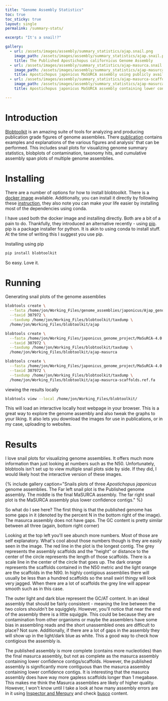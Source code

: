 ```yaml
---
title: "Genome Assembly Statistics"
toc: true
toc_sticky: true
layout: single
permalink: /summary-stats/

excerpt: "It's a snail!?"

gallery:
  - url: /assets/images/assembly/summary_statistics/ajap.snail.png
    image_path: /assets/images/assembly/summary_statistics/ajap.snail.png
    title: The Published Apostichopus californicus Genome Assembly 
  - url: /assets/images/assembly/summary_statistics/ajap-masurca.snail.png
    image_path: /assets/images/assembly/summary_statistics/ajap-masurca.snail.png
    title: Apostichopus japonicus MaSURCA assembly using publicly available data
  - url: /assets/images/assembly/summary_statistics/ajap-masurca-scaffolds.ref.fa.snail.png
    image_path: /assets/images/assembly/summary_statistics/ajap-masurca-scaffolds.ref.fa.snail.png
    title: Apostichopus japonicus MaSURCA assembly containing lower confidence contigs

---
```


# Introduction

[Blobtoolkit](https://blobtoolkit.genomehubs.org/) is an amazing suite of tools for analyzing and producing publication grade figures of genome assemblies. There [publication](https://academic.oup.com/g3journal/article/10/4/1361/6026202) contains examples and explanations of the various figures and analysis' that can be performed. This includes snail plots for visualizing genome summary statistics, blobplots of contamination, taxonomy hits, and cumulative assembly span plots of multiple genome assemblies. 


# Installing

There are a number of options for how to install blobtoolkit. There is a [docker image](https://blobtoolkit.genomehubs.org/install/use-docker/) available. Additionally, you can install it directly by following these [instruction](https://blobtoolkit.genomehubs.org/install/), they also note you can make your life easier by installing most of the dependencies using conda. 

I have used both the docker image and installing directly. Both are a bit of a pain to do. Thankfully, they introduced an alternative recently - using [pip](https://pypi.org/project/pip/). pip is a package installer for python. It is akin to using conda to install stuff. At the time of writing this I suggest you use pip. 

Installing using pip
```bash
pip install blobtoolkit
```

So easy. Love it.

# Running

Generating snail plots of the genome assemblies
```bash
blobtools create \
  --fasta /home/jon/Working_Files/genome_assemblies/japonicus/Ajap_genome.fasta \
  --taxid 307972 \
  --taxdump /home/jon/Working_Files/blobtoolkit/taxdump \
  /home/jon/Working_Files/blobtoolkit/ajap

blobtools create \
  --fasta /home/jon/Working_Files/japonicus_genome_project/MaSuRCA-4.0.5/masurca_results/primary.genome.scf.fasta \
  --taxid 307972 \
  --taxdump /home/jon/Working_Files/blobtoolkit/taxdump \
  /home/jon/Working_Files/blobtoolkit/ajap-masurca

blobtools create \
  --fasta /home/jon/Working_Files/japonicus_genome_project/MaSuRCA-4.0.5/masurca_results/scaffolds.ref.fa \
  --taxid 307972 \
  --taxdump /home/jon/Working_Files/blobtoolkit/taxdump \
  /home/jon/Working_Files/blobtoolkit/ajap-masurca-scaffolds.ref.fa

```

viewing the results locally
```bash
blobtools view --local /home/jon/Working_Files/blobtoolkit/
```

This will load an interactive locally host webpage in your browser. This is a great way to explore the genome assembly and also tweak the graphs to your liking. It also lets you download the images for use in publications, or in my case, uploading to websites. 

# Results

I love snail plots for visualizing genome assemblies. It offers much more information than just looking at numbers such as the N50. Unfortunately, blobtools isn't set up to view multiple snail plots side by side. If they did, I would likely host the interactive version of these images. 


{% include gallery caption="Snails plots of three *Apostichopus japonicus* genome assemblies. The Far left snail plot is the Published genome assembly. The middle is the final MaSURCA assembly. The far right snail plot is the MaSURCA assembly plus lower confidence contigs." %}


So what do I see here? The first thing is that the published genome has some gaps in it (denoted by the percent N in the bottom right of the image). The masurca assembly does not have gaps. The GC content is pretty similar between all three (again, bottom right corner)

Looking at the top left you'll see abunch more numbers. Most of those are self explanatory. What's cool about those numbers though is they are easily seen in the image. The red line in the plot is the longest contig. The grey represents the assembly scaffolds and the "height" or distance to the center of the circle represents the length of those scaffolds. There is a scale line in the center of the circle that goes up. The dark orange represents the scaffolds contained in the N50 metric and the light orange are the scaffolds in the N90. In highly contigious assemblies there will usually be less than a hundred scaffolds so the snail swirl thingy will look very jagged. When there are a lot of scaffolds the grey line will appear smooth such as in this case. 

The outer light and dark blue represent the GC/AT content. In an ideal assembly that should be fairly consistent - meaning the line between the two colors shouldn't be squigglely. However, you'll notice that near the end of the assembly there is a little squiggle. This could be because they are contamination from other organisms or maybe the assemblers have some bias in assembling reads and the short unassembled ones are difficult to place? Not sure. Additionally, if there are a lot of gaps in the assembly they will show up in the light/dark blue as white. This a good way to check how contigious the assembly is. 

The published assembly is more complete (contains more nucleotides) than the final masurca assembly, but not as complete as the masurca assembly containing lower confidence contigs/scaffolds. However, the published assembly is significantly more contiguous than the masurca assembly containing lower confidence contigs. It is interesting that the masurca assembly does have way more gapless scaffolds longer than 1 megabase. This makes me think the Masurca assemblies are likely of higher quality. However, I won't know until I take a look at how many assembly errors are in it using [Inspector and Merqury](/genome_quality/) and check [busco](busco/) content.  